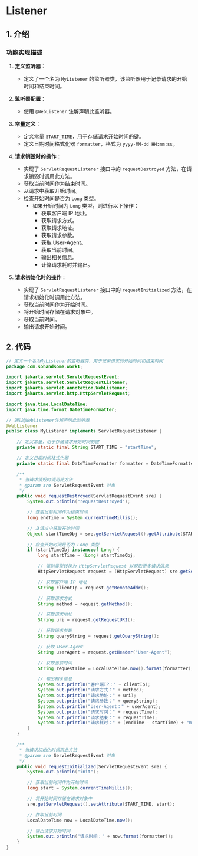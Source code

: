 # Listener

## 1. 介绍

### 功能实现描述

1. **定义监听器**：
   - 定义了一个名为 `MyListener` 的监听器类，该监听器用于记录请求的开始时间和结束时间。

2. **监听器配置**：
   - 使用 `@WebListener` 注解声明此监听器。

3. **常量定义**：
   - 定义常量 `START_TIME`，用于存储请求开始时间的键。
   - 定义日期时间格式化器 `formatter`，格式为 `yyyy-MM-dd HH:mm:ss`。

4. **请求销毁时的操作**：
   - 实现了 `ServletRequestListener` 接口中的 `requestDestroyed` 方法，在请求销毁时调用此方法。
   - 获取当前时间作为结束时间。
   - 从请求中获取开始时间。
   - 检查开始时间是否为 `Long` 类型。
     - 如果开始时间为 `Long` 类型，则进行以下操作：
       - 获取客户端 IP 地址。
       - 获取请求方式。
       - 获取请求地址。
       - 获取请求参数。
       - 获取 User-Agent。
       - 获取当前时间。
       - 输出相关信息。
       - 计算请求耗时并输出。

5. **请求初始化时的操作**：
   - 实现了 `ServletRequestListener` 接口中的 `requestInitialized` 方法，在请求初始化时调用此方法。
   - 获取当前时间作为开始时间。
   - 将开始时间存储在请求对象中。
   - 获取当前时间。
   - 输出请求开始时间。


## 2. 代码

```java
// 定义一个名为MyListener的监听器类，用于记录请求的开始时间和结束时间
package com.sohandsome.work1;

import jakarta.servlet.ServletRequestEvent;
import jakarta.servlet.ServletRequestListener;
import jakarta.servlet.annotation.WebListener;
import jakarta.servlet.http.HttpServletRequest;

import java.time.LocalDateTime;
import java.time.format.DateTimeFormatter;

// 通过@WebListener注解声明此监听器
@WebListener
public class MyListener implements ServletRequestListener {

    // 定义常量，用于存储请求开始时间的键
    private static final String START_TIME = "startTime";

    // 定义日期时间格式化器
    private static final DateTimeFormatter formatter = DateTimeFormatter.ofPattern("yyyy-MM-dd HH:mm:ss");

    /**
     * 当请求销毁时调用此方法
     * @param sre ServletRequestEvent 对象
     */
    public void requestDestroyed(ServletRequestEvent sre) {
        System.out.println("requestDestroyed");

        // 获取当前时间作为结束时间
        long endTime = System.currentTimeMillis();

        // 从请求中获取开始时间
        Object startTimeObj = sre.getServletRequest().getAttribute(START_TIME);

        // 检查开始时间是否为 Long 类型
        if (startTimeObj instanceof Long) {
            long startTime = (Long) startTimeObj;

            // 强制类型转换为 HttpServletRequest 以获取更多请求信息
            HttpServletRequest request = (HttpServletRequest) sre.getServletRequest();

            // 获取客户端 IP 地址
            String clientIp = request.getRemoteAddr();

            // 获取请求方式
            String method = request.getMethod();

            // 获取请求地址
            String uri = request.getRequestURI();

            // 获取请求参数
            String queryString = request.getQueryString();

            // 获取 User-Agent
            String userAgent = request.getHeader("User-Agent");

            // 获取当前时间
            String requestTime = LocalDateTime.now().format(formatter);

            // 输出相关信息
            System.out.println("客户端IP：" + clientIp);
            System.out.println("请求方式：" + method);
            System.out.println("请求地址：" + uri);
            System.out.println("请求参数：" + queryString);
            System.out.println("User-Agent：" + userAgent);
            System.out.println("请求时间：" + requestTime);
            System.out.println("请求结束：" + requestTime);
            System.out.println("请求耗时：" + (endTime - startTime) + "ms");
        }
    }

    /**
     * 当请求初始化时调用此方法
     * @param sre ServletRequestEvent 对象
     */
    public void requestInitialized(ServletRequestEvent sre) {
        System.out.println("init");

        // 获取当前时间作为开始时间
        long start = System.currentTimeMillis();

        // 将开始时间存储在请求对象中
        sre.getServletRequest().setAttribute(START_TIME, start);

        // 获取当前时间
        LocalDateTime now = LocalDateTime.now();

        // 输出请求开始时间
        System.out.println("请求时间：" + now.format(formatter));
    }
}


```
